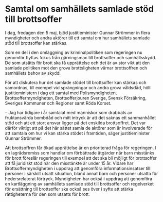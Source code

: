 # Samtal om samhällets samlade stöd till brottsoffer

I dag, fredagen den 5 maj, bjöd justitieminister Gunnar Strömmer in flera myndigheter och andra aktörer till ett samtal om hur samhällets samlade stöd till brottsoffer kan stärkas.


Som en del i den omläggning av kriminalpolitiken som regeringen nu genomför flyttas fokus från gärningsman till brottsoffer och samhällsskydd. De som utsätts för brott ska få upprättelse och det är av stor vikt att den samlade politiken mot den grova brottsligheten värnar brottsoffren och samhällets behov av skydd.

För att diskutera hur det samlade stödet till brottsoffer kan stärkas och samordnas, till exempel vid sprängningar och andra grova våldsdåd, höll justitieministern i dag ett samtal med Polismyndigheten, Brottsoffermyndigheten, Brottsofferjouren Sverige, Svensk Försäkring, Sveriges Kommuner och Regioner samt Röda Korset.

– Jag har tidigare i år samtalat med människor som drabbats av fruktansvärda bombdåd och mitt intryck är att det saknas ett sammanhållet stöd och att ett stort ansvar ligger på det enskilda brottsoffret. Det var därför viktigt att på det här sättet samla de aktörer som är involverade för att samtala om hur vi kan stärka stödet i framtiden, säger justitieminister Gunnar Strömmer.

Att brottsoffren får ökad upprättelse är en prioriterad fråga för regeringen. I en lagrådsremiss som handlar om förbättrade åtgärder när barn misstänks för brott föreslår regeringen till exempel att det ska bli möjligt för brottsoffer att få juridiskt stöd när den misstänkte är under 15 år. Vidare har Brottsoffermyndigheten i uppdrag att genomföra informationsinsatser till personer i särskilt utsatt situation, bland annat barn och personer utsatta för hedersrelaterat förtryck. Myndigheten har också i uppdrag att genomföra en kartläggning av samhällets samlade stöd till brottsoffer och regelverket för ersättning till brottsoffer ska också ses över i syfte att stärka rättigheterna för den som utsatts för brott.
